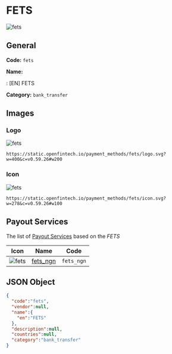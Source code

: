 
# FETS 
![fets](https://static.openfintech.io/payment_methods/fets/logo.svg?w=400&c=v0.59.26#w200)  

## General 
**Code:** `fets` 
 
**Name:** 
 
:	[EN] FETS 
 
**Category:** `bank_transfer` 
 

## Images 

### Logo 
![fets](https://static.openfintech.io/payment_methods/fets/logo.svg?w=400&c=v0.59.26#w200)  

```
https://static.openfintech.io/payment_methods/fets/logo.svg?w=400&c=v0.59.26#w200
```  

### Icon 
![fets](https://static.openfintech.io/payment_methods/fets/icon.svg?w=278&c=v0.59.26#w100)  

```
https://static.openfintech.io/payment_methods/fets/icon.svg?w=278&c=v0.59.26#w100
```  

## Payout Services 
 
The list of [Payout Services](/payout-services/) based on the _FETS_ 

|Icon|Name|Code| 
|:---:|:---:|:---:| 
|![fets](https://static.openfintech.io/payout_methods/fets/icon.svg?w=278&c=v0.59.26#w40) |[fets_ngn](/payout-services/fets_ngn/)|`fets_ngn`| 
 

## JSON Object 

```json
{
  "code":"fets",
  "vendor":null,
  "name":{
    "en":"FETS"
  },
  "description":null,
  "countries":null,
  "category":"bank_transfer"
}
```  
